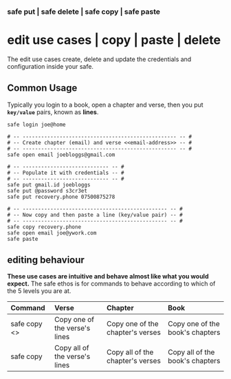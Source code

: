 
### safe put | safe delete | safe copy | safe paste

# edit use cases | copy | paste | delete

The edit use cases create, delete and update the credentials and configuration inside your safe.

## Common Usage

Typically you login to a book, open a chapter and verse, then you put **`key/value`** pairs, known as **lines**.

```
safe login joe@home

# -- -------------------------------------------------- -- #
# -- Create chapter (email) and verse <<email-address>> -- #
# -- -------------------------------------------------- -- #
safe open email joebloggs@gmail.com

# -- ---------------------------- -- #
# -- Populate it with credentials -- #
# -- ---------------------------- -- #
safe put gmail.id joebloggs
safe put @password s3cr3et
safe put recovery.phone 07500875278

# -- ----------------------------------------------- -- #
# -- Now copy and then paste a line (key/value pair) -- #
# -- ----------------------------------------------- -- #
safe copy recovery.phone
safe open email joe@ywork.com
safe paste
```

## editing behaviour

**These use cases are intuitive and behave almost like what you would expect.** The safe ethos is for commands to behave according to which of the 5 levels you are at.


| Command          | Verse                         | Chapter                          | Book                            |
|:---------------- |:----------------------------- |:-------------------------------- |:------------------------------- |
| safe copy <<id>> | Copy one of the verse's lines | Copy one of the chapter's verses | Copy one of the book's chapters |
| safe copy        | Copy all of the verse's lines | Copy all of the chapter's verses | Copy all of the book's chapters |
